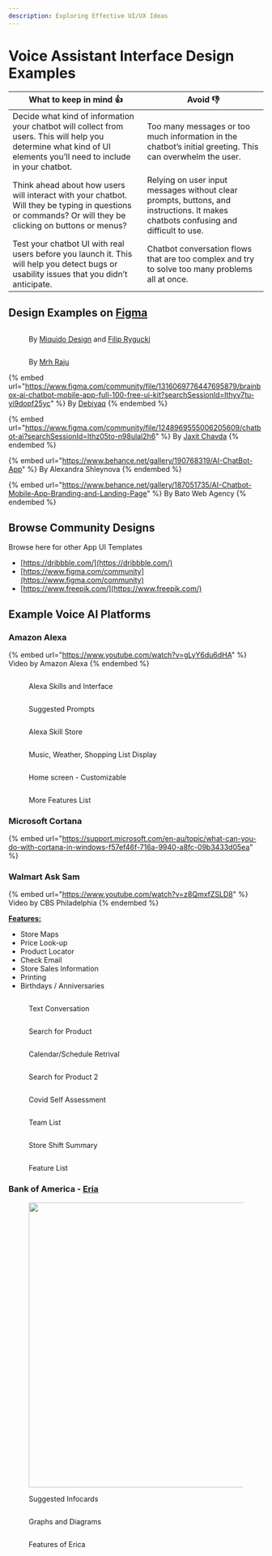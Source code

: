 ```yaml
---
description: Exploring Effective UI/UX Ideas
---
```


# Voice Assistant Interface Design Examples

| What to keep in mind 👍                                                                                                                                             | Avoid 👎                                                                                                                           |
| ------------------------------------------------------------------------------------------------------------------------------------------------------------------- | ---------------------------------------------------------------------------------------------------------------------------------- |
| Decide what kind of information your chatbot will collect from users. This will help you determine what kind of UI elements you’ll need to include in your chatbot. | Too many messages or too much information in the chatbot’s initial greeting. This can overwhelm the user.                          |
| Think ahead about how users will interact with your chatbot. Will they be typing in questions or commands? Or will they be clicking on buttons or menus?            | Relying on user input messages without clear prompts, buttons, and instructions. It makes chatbots confusing and difficult to use. |
| Test your chatbot UI with real users before you launch it. This will help you detect bugs or usability issues that you didn’t anticipate.                           | Chatbot conversation flows that are too complex and try to solve too many problems all at once.                                    |

## **Design Examples on** [**Figma**](https://www.figma.com/community)

<figure><img src=".gitbook/assets/Screen Shot 2024-03-08 at 09.01.43.png" alt=""><figcaption><p>By <a href="https://www.figma.com/@miquido">Miquido Design</a> and <a href="https://www.figma.com/@filryg">Filip Rygucki</a></p></figcaption></figure>

<figure><img src=".gitbook/assets/Screen Shot 2024-03-08 at 09.08.04.png" alt=""><figcaption><p>By <a href="https://www.figma.com/@uimrhraju">Mrh Raju</a></p></figcaption></figure>

{% embed url="https://www.figma.com/community/file/1316069776447695879/brainbox-ai-chatbot-mobile-app-full-100-free-ui-kit?searchSessionId=lthyv7tu-yi9dopf25yc" %}
By [Debiyaq](https://www.figma.com/@UiDiv)
{% endembed %}

{% embed url="https://www.figma.com/community/file/1248969555006205609/chatbot-ai?searchSessionId=lthz05to-n98ulal2h6" %}
By [Jaxit Chavda](https://www.figma.com/@Jecky)
{% endembed %}

{% embed url="https://www.behance.net/gallery/190768319/AI-ChatBot-App" %}
By Alexandra Shleynova
{% endembed %}

{% embed url="https://www.behance.net/gallery/187051735/AI-Chatbot-Mobile-App-Branding-and-Landing-Page" %}
By Bato Web Agency
{% endembed %}



## Browse Community Designs

Browse here for other App UI Templates

* [https://dribbble.com/](https://dribbble.com/)
* [https://www.figma.com/community](https://www.figma.com/community)
* [https://www.freepik.com/](https://www.freepik.com/)

## **Example Voice AI Platforms**

### Amazon Alexa

{% embed url="https://www.youtube.com/watch?v=gLyY6du6dHA" %}
Video by Amazon Alexa
{% endembed %}

<div>

<figure><img src=".gitbook/assets/how-to-enable-alexa-skills-2.jpg" alt=""><figcaption><p>Alexa Skills and Interface</p></figcaption></figure>

 

<figure><img src=".gitbook/assets/cegf6zxxx7171.webp" alt=""><figcaption><p>Suggested Prompts</p></figcaption></figure>

 

<figure><img src=".gitbook/assets/why-is-alexas-smart-home-skills-in-japanese-i-am-also-v0-awqozsc0jdz91.webp" alt=""><figcaption><p>Alexa Skill Store</p></figcaption></figure>

</div>

<div>

<figure><img src=".gitbook/assets/317018-1280.jpg" alt=""><figcaption><p>Music, Weather, Shopping List Display</p></figcaption></figure>

 

<figure><img src=".gitbook/assets/skills1.jpg" alt=""><figcaption><p>Home screen - Customizable</p></figcaption></figure>

 

<figure><img src=".gitbook/assets/uk4tras7ky561.jpg" alt=""><figcaption><p>More Features List</p></figcaption></figure>

</div>

### Microsoft Cortana

{% embed url="https://support.microsoft.com/en-au/topic/what-can-you-do-with-cortana-in-windows-f57ef46f-716a-9940-a8fc-09b3433d05ea" %}

### Walmart Ask Sam

{% embed url="https://www.youtube.com/watch?v=z8QmxfZSLD8" %}
Video by CBS Philadelphia
{% endembed %}

[**Features:**](https://corporate.walmart.com/news/2020/07/29/helping-associates-succeed-at-work-while-elevating-customer-service-safety)

* Store Maps
* Price Look-up
* Product Locator
* Check Email
* Store Sales Information
* Printing
* Birthdays / Anniversaries

<div>

<figure><img src=".gitbook/assets/ask-sam-on-the-me-app-this-is-what-my-ask-sam-does-i-cant-v0-bef17gxy550b1.webp" alt=""><figcaption><p>Text Conversation</p></figcaption></figure>

 

<figure><img src=".gitbook/assets/me-ask-sam-struggling-with-basic-words-is-so-annoying-v0-b4l0elcg1wlb1.webp" alt=""><figcaption><p>Search for Product</p></figcaption></figure>

 

<figure><img src=".gitbook/assets/u3bn3gaom1c71.webp" alt=""><figcaption><p>Calendar/Schedule Retrival</p></figcaption></figure>

 

<figure><img src=".gitbook/assets/playing-around-with-ask-sam-v0-w3xzwh21htoa1.webp" alt=""><figcaption><p>Search for Product 2</p></figcaption></figure>

</div>

<div>

<figure><img src=".gitbook/assets/Cvud2TylwOI_NZeF36f8NHAsxlhOtR1Oe6kE9sWTBQQ.webp" alt=""><figcaption><p>Covid Self Assessment</p></figcaption></figure>

 

<figure><img src=".gitbook/assets/view-other-peoples-schedules-v0-buguu0x2atgc1.webp" alt=""><figcaption><p>Team List</p></figcaption></figure>

 

<figure><img src=".gitbook/assets/has-anyones-used-the-me-app-to-clock-in-idk-what-happened-v0-1i0v60t1u8nb1.webp" alt=""><figcaption><p>Store Shift Summary</p></figcaption></figure>

 

<figure><img src=".gitbook/assets/643x0w.jpg" alt=""><figcaption><p>Feature List</p></figcaption></figure>

</div>

### Bank of America - [Eria](https://promotions.bankofamerica.com/digitalbanking/mobilebanking/erica)

<div>

<figure><img src=".gitbook/assets/Image_option1_v2.jpg" alt="" width="563"><figcaption><p>Suggested Infocards</p></figcaption></figure>

 

<figure><img src=".gitbook/assets/BAML-mobile-app-chatbot.png" alt=""><figcaption><p>Graphs and Diagrams</p></figcaption></figure>

</div>

<figure><img src=".gitbook/assets/Some-of-Ericas-features.webp" alt=""><figcaption><p>Features of Erica</p></figcaption></figure>
